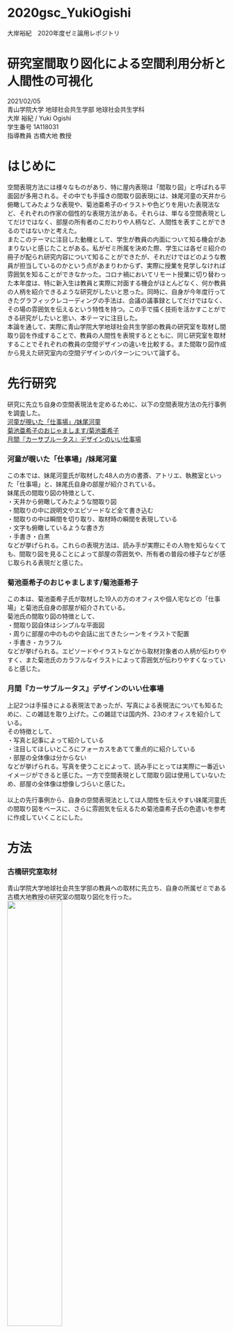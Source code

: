 # 2020gsc_YukiOgishi
大岸裕紀　2020年度ゼミ論用レポジトリ

# 研究室間取り図化による空間利用分析と人間性の可視化
2021/02/05<br>
青山学院大学 地球社会共生学部 地球社会共生学科<br>
大岸 裕紀 / Yuki Ogishi<br>
学生番号 1A118031<br>
指導教員 古橋大地 教授<br>


# はじめに
空間表現方法には様々なものがあり、特に屋内表現は「間取り図」と呼ばれる平面図が多用される。その中でも手描きの間取り図表現には、妹尾河童の天井から俯瞰してみたような表現や、菊池亜希子のイラストや色どりを用いた表現法など、それぞれの作家の個性的な表現方法がある。それらは、単なる空間表現としてだけではなく、部屋の所有者のこだわりや人柄など、人間性を表すことができるのではないかと考えた。<br>
またこのテーマに注目した動機として、学生が教員の内面について知る機会があまりないと感じたことがある。私がゼミ所属を決めた際、学生には各ゼミ紹介の冊子が配られ研究内容について知ることができたが、それだけではどのような教員が担当しているのかという点があまりわからず、実際に授業を見学しなければ雰囲気を知ることができなかった。コロナ禍においてリモート授業に切り替わった本年度は、特に新入生は教員と実際に対面する機会がほとんどなく、何か教員の人柄を紹介できるような研究がしたいと思った。同時に、自身が今年度行ってきたグラフィックレコーディングの手法は、会議の議事録としてだけではなく、その場の雰囲気を伝えるという特性を持つ。この手で描く技術を活かすことができる研究がしたいと思い、本テーマに注目した。<br>
本論を通して、実際に青山学院大学地球社会共生学部の教員の研究室を取材し間取り図を作成することで、教員の人間性を表現するとともに、同じ研究室を取材することでそれぞれの教員の空間デザインの違いを比較する。また間取り図作成から見えた研究室内の空間デザインのパターンについて論ずる。


# 先行研究
研究に先立ち自身の空間表現法を定めるために、以下の空間表現方法の先行事例を調査した。 <br>
[河童が覗いた「仕事場」/妹尾河童 ](https://www.amazon.co.jp/gp/product/4167535041/ref=ppx_yo_dt_b_asin_title_o04_s00?ie=UTF8&psc=1)<br>
[菊池亜希子のおじゃまします/菊池亜希子](https://www.amazon.co.jp/gp/product/4087807126/ref=ppx_yo_dt_b_asin_title_o00_s00?ie=UTF8&psc=1) <br>
[月間『カーサブルータス』デザインのいい仕事場](https://www.amazon.co.jp/gp/product/B07BQNMTJX/ref=ppx_yo_dt_b_asin_title_o03_s00?ie=UTF8&psc=1) <br>

### 河童が覗いた「仕事場」/妹尾河童
この本では、妹尾河童氏が取材した48人の方の書斎、アトリエ、執務室といった「仕事場」と、妹尾氏自身の部屋が紹介されている。<br>
妹尾氏の間取り図の特徴として、<br>
・天井から俯瞰してみたような間取り図<br>
・間取りの中に説明文やエピソードなど全て書き込む<br>
・間取りの中は瞬間を切り取り、取材時の瞬間を表現している<br>
・文字も俯瞰しているような書き方<br>
・手書き・白黒<br>
などが挙げられる。これらの表現方法は、読み手が実際にその人物を知らなくても、間取り図を見ることによって部屋の雰囲気や、所有者の普段の様子などが感じ取られる表現だと感じた。

### 菊池亜希子のおじゃまします/菊池亜希子
この本は、菊池亜希子氏が取材した19人の方のオフィスや個人宅などの「仕事場」と菊池氏自身の部屋が紹介されている。<br>
菊池氏の間取り図の特徴として、<br>
・間取り図自体はシンプルな平面図<br>
・周りに部屋の中のものや会話に出てきたシーンをイラストで配置<br>
・手書き・カラフル<br>
などが挙げられる。エピソードやイラストなどから取材対象者の人柄が伝わりやすく、また菊池氏のカラフルなイラストによって雰囲気が伝わりやすくなっていると感じた。

### 月間『カーサブルータス』デザインのいい仕事場
上記2つは手描きによる表現法であったが、写真による表現法についても知るために、この雑誌を取り上げた。この雑誌では国内外、23のオフィスを紹介している。<br>
その特徴として、<br>
・写真と記事によって紹介している<br>
・注目してほしいところにフォーカスをあてて重点的に紹介している<br>
・部屋の全体像は分からない<br>
などが挙げられる。写真を使うことによって、読み手にとっては実際に一番近いイメージができると感じた。一方で空間表現として間取り図は使用していないため、部屋の全体像は想像しづらいと感じた。
<br><br>
以上の先行事例から、自身の空間表現法としては人間性を伝えやすい妹尾河童氏の間取り図をベースに、さらに雰囲気を伝えるため菊池亜希子氏の色遣いを参考に作成していくことにした。

# 方法
### 古橋研究室取材
青山学院大学地球社会共生学部の教員への取材に先立ち、自身の所属ゼミである古橋大地教授の研究室の間取り図化を行った。<br>
<img src="https://user-images.githubusercontent.com/50697920/106694981-fde9af80-661c-11eb-9df0-8c9650edca0a.jpg" width="50%">
<br>(2020年11月5日取材)<br>
部屋の測定には無料アプリ「[RoomScan](https://apps.apple.com/jp/app/%E3%83%AB%E3%83%BC%E3%83%A0%E3%82%B9%E3%82%AD%E3%83%A3%E3%83%B3-pro/id673673795)」を使用した。このアプリでは壁4面にスマートフォンをあてることによって部屋のサイズを測ることができ、今回はすでに家具などがある状態の部屋の測定だったため、この方法が便利だった。<br>
その他、ドア、棚などの寸法はメジャーで測定した。<br>
後日、間取り図を描き起こす際の資料として、360度写真を撮影した。今回は、私が実際に使ってみて誤差が少ないと感じた、無料アプリ「[bubbli](https://apps.apple.com/jp/app/bubbli/id720480745)」を使用した。1本の動画を撮影することによって360度写真を生成するため、撮影時の音が気にならないという点でも便利であった。
その他の細かい部分はスマホカメラで撮影した。<br>
<br>
実際に取材をしたところ、すべての測定と写真撮影までにおよそ1時間ほどかかった。他の教員への取材を行う際にはなるべくたくさんの方の取材を行いたかったので、360度写真とスマホ写真のみ行うことにし、20~30分での取材を目指すことにした。また、取材時に感じたことや音楽など、視覚では表現できない部分については、間取り図の中に文字で描きこむことによって雰囲気を伝えやすくすることにした。

### 地球社会共生学部の教員の研究室取材
古橋研究室の取材をもとに、12月、14名の教員の研究室を取材した。
全ての間取り図画像は[こちら](https://github.com/furuhashilab/2020gsc_YukiOgishi/issues/8)
<br>
取材を行う中で、間取り図化をする際にドアから入ったときの印象を表現するためには、窓を上部にドアを下部にした方がよいと感じ、この向きに統一した。<br>
また前提として、本年度からいらっしゃった先生方はまだあまりものを入れていない状態であること、またリモート授業が行われていた関係から本や教材などをご自宅に持ち帰られている方もいらっしゃるので、あくまでも取材当時の様子であることをご承知いただきたい。<br>

# 結果・考察
研究室には基本的に、入って左手に本棚が5つ、ロッカー、傘立てと鏡が一体になったもの、教員用デスクなどが支給されており、本棚は位置が固定されている。またそのほかの椅子や机などは、教員の方の必要に応じて置かれている。それらの家具の向きや置く位置によって、次の3つのパターンがあると考察した。<br>
（この分類には、今年度越されてきてこれからものを入れたり動かす予定である教員の方は含めていない。）
### 見わたし型
<img src="https://user-images.githubusercontent.com/50697920/106629177-e9c29580-65bd-11eb-83ae-9e02a312282f.jpeg" width="50%">
<img src="https://user-images.githubusercontent.com/50697920/106629180-eaf3c280-65bd-11eb-9eaf-d17135c1a169.jpeg" width="50%">
<img src="https://user-images.githubusercontent.com/50697920/106849299-cd297900-66f5-11eb-83bf-836dd345dffa.jpeg" width="50%">
入り口に向かってデスクが配置されており、部屋全体を見渡せるような空間デザインになっている。先生方に伺った際には、「部屋に入ってきた人の顔がすぐに見えるように」「背後から音がするのが苦手だから」といった理由があった。また、もともとは仕切りを立てていたが窮屈だったため仕切りを外したという意見もあり、部屋を広く見渡せるようにデスクを置くことで、圧迫感のない部屋になっていると感じられた。

### 一体型
<img src="https://user-images.githubusercontent.com/50697920/106629176-e9c29580-65bd-11eb-94d2-cb104436c237.jpeg" width="50%">
<img src="https://user-images.githubusercontent.com/50697920/106629174-e929ff00-65bd-11eb-94ca-bc4a3e42b981.jpeg" width="50%">
<img src="https://user-images.githubusercontent.com/50697920/106629191-ed561c80-65bd-11eb-93e0-9f75883f8210.jpeg" width="50%">
<img src="https://user-images.githubusercontent.com/50697920/106694981-fde9af80-661c-11eb-9df0-8c9650edca0a.jpg" width="50%">
壁向き、または本棚向きにデスクが配置されており、共有の机やスペースとの間に仕切りはない。このような配置の理由として「共有スペースを広くするため」という意見があった。デスクを横向きにすることによって、そのほかのスペースとの境があいまいになり、結果共有スペースが広くなっていると感じられた。

### 二分型
<img src="https://user-images.githubusercontent.com/50697920/106629161-e62f0e80-65bd-11eb-8386-bf3b093a02df.jpeg" width="50%">
<img src="https://user-images.githubusercontent.com/50697920/106629167-e7f8d200-65bd-11eb-9bb1-ba15a42777e8.jpeg" width="50%">
<img src="https://user-images.githubusercontent.com/50697920/106629170-e8916880-65bd-11eb-9f13-391fd8e173c8.jpeg" width="50%">
<img src="https://user-images.githubusercontent.com/50697920/106629188-ec24ef80-65bd-11eb-9b6c-1f396c225244.jpeg" width="50%">
共有スペースとデスクとの間に仕切りを立て、空間を2つに分けている。こうする理由として、「集中できるように」「外から見えにくくするため」などの意見があった。（地球社会共生学部の研究室は、ドアの横にガラス窓が付いており、外から中をのぞくことができるようになっている。）教員の方々が仕事をされるスペースと、学生が来たり会議の場になったりするスペースを仕切ることで、一つの空間の中に用途別の空間が2つあるように感じられた。<br>
<br>
これらの3つのタイプの研究室分類のほかに、教員の方によって趣味のものや私物を置く方とほとんど置いていない方の差があった。私物を置いている方の研究室は、写真やぬいぐるみ、ポスター、趣味のグッツなどを置くことによって、その教員の方の個性を感じられる空間になっていると感じられた。一方であまり私物を置かない方の理由としては、研究室自体を共有スペースとしてとらえているという意見があった。<br>
<br>
研究室という空間は、教員の仕事場であると同時に学生や他の教員との交流の場であるという特性を持っている。そのため、研究室自体には個人スペースとしての役割と共有スペースとしての役割の2つがあると感じた。各研究室の個人スペースか共有スペースとしてのとらえ方は教員の方ごとに違い、完全に共有スペースとして使っている方から、個人スペースとしてアレンジされているかた、空間を仕切ることで両方の特性をそれぞれ持たせているかたなどがあった。<br>
<br>
# まとめ
今回、研究室の取材と間取り図作成を通して、同じ研究室という空間内であってもその捉え方やデザイン方法はさまざまであることが分かった。間取り図という形に描き起こすことによって、それらの違いをより分かりやすく可視化できたと感じた。
また、今回間取り図作成後にそれぞれの教員の方に画像の確認をしていただいたところ、この間取り図をゼミ紹介などに使いたいというお声を頂いた。普段のゼミの様子や教員の方の雰囲気を伝えることにこの間取り図が役立つと思ってもらえ、研究当初の「間取り図で人間性を伝えたい」という目的に近づけたと感じた。特に個人スペースとして研究室をアレンジしているものはその教員の方の個性を感じられ、共有スペースとして研究室を使っているものは教員の方と学生との距離感を感じやすくなっていると感じた。研究室の空間デザインから、それぞれの教員の個性やこだわりを感じることができ、またそれを間取り図という可視化できる形にすることで、多くの人にその教員の人柄を伝えることができるツールになったと考えた。

# 謝辞
本研究を進めるにあたり古橋大地先生をはじめ、取材にご協力いただきました多くの先生方より多大な助言を賜りました。厚く感謝を申し上げます。
# 間取り図画像保管場所
[間取り図画像](https://github.com/furuhashilab/2020gsc_YukiOgishi/issues/8)
# プレゼンテーション資料
[ゼミ論報告](https://docs.google.com/presentation/d/1Trn75c7272Cvp0KCGZ31ftKpCBfst3xAGaQck3ZrRcg/edit#slide=id.gba835ea701_0_127)
# 参考文献
[参考文献リスト](https://docs.google.com/spreadsheets/d/1VWRLFe9kyOPMEBunnlxrlCXB3gFMhdNol2yyc-QMSts/edit#gid=1699279175)
# プロジェクト管理
[2020gsc_YukiOgishi](https://github.com/furuhashilab/sotsuron2020/projects/9)
<br><br>
 [© FuruhashiLabratory/Yuki Ogishi, CC BY 4.0](https://github.com/furuhashilab/README/blob/master/LICENSE.md)
 
 
